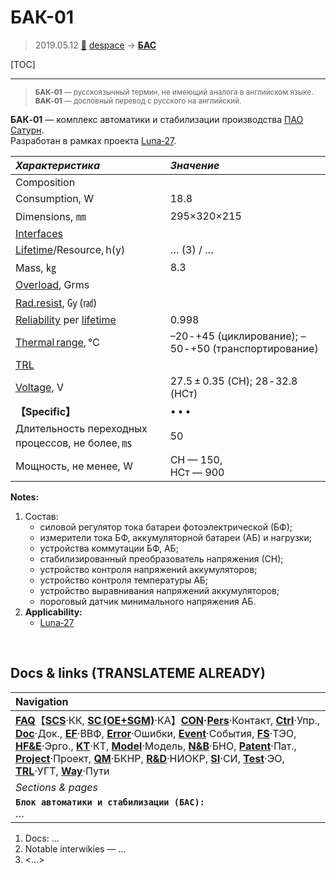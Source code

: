 # БАК-01
> 2019.05.12 [🚀](../index/index.md) [despace](index.md) → **[БАС](eas.md)**

[TOC]

---

> <small>**БАК‑01** — русскоязычный термин, не имеющий аналога в английском языке. **BAK‑01** — дословный перевод с русского на английский.</small>

**БАК‑01** — комплекс автоматики и стабилизации производства [ПАО Сатурн](пао_сатурн.md).  
Разработан в рамках проекта [Luna‑27](луна_27.md).

|*Характеристика*|*Значение*|
|:--|:--|
|Composition| |
|Consumption, W|18.8|
|Dimensions, ㎜|295×320×215|
|[Interfaces](interface.md)| |
|[Lifetime](lifetime.md)/Resource, h(y)|… (3) / …|
|Mass, ㎏|8.3|
|[Overload](vibration.md), Grms| |
|[Rad.resist](ion_rad.md), ㏉ (㎭)| |
|[Reliability](qm.md) per [lifetime](lifetime.md)|0.998|
|[Thermal range](tcs.md), ℃|–20 ‑ +45 (циклирование); –50 ‑ +50 (транспортирование)|
|[TRL](trl.md)| |
|[Voltage](voltage.md), V|27.5 ± 0.35 (СН); 28 ‑ 32.8 (НСт)|
|**【Specific】**|• • •|
|Длительность переходных процессов, не более, ㎳|50|
|Мощность, не менее, W|СН — 150,<br> НСт — 900|

**Notes:**

   1. Состав:
      - силовой регулятор тока батареи фотоэлектрической (БФ);
      - измерители тока БФ, аккумуляторной батареи (АБ) и нагрузки;
      - устройства коммутации БФ, АБ;
      - стабилизированный преобразователь напряжения (СН);
      - устройство контроля напряжений аккумуляторов;
      - устройство контроля температуры АБ;
      - устройство выравнивания напряжений аккумуляторов;
      - пороговый датчик минимального напряжения АБ.
   1. **Applicability:**
      - [Luna‑27](луна_27.md)



<p style="page-break-after:always"> </p>

## Docs & links (TRANSLATEME ALREADY)
|Navigation|
|:--|
|**[FAQ](faq.md)**【**[SCS](scs.md)**·КК, **[SC (OE+SGM)](sc.md)**·КА】**[CON](contact.md)·[Pers](person.md)**·Контакт, **[Ctrl](control.md)**·Упр., **[Doc](doc.md)**·Док., **[EF](ef.md)**·ВВФ, **[Error](error.md)**·Ошибки, **[Event](event.md)**·События, **[FS](fs.md)**·ТЭО, **[HF&E](hfe.md)**·Эрго., **[KT](kt.md)**·КТ, **[Model](model.md)**·Модель, **[N&B](nnb.md)**·БНО, **[Patent](патент.md)**·Пат., **[Project](project.md)**·Проект, **[QM](qm.md)**·БКНР, **[R&D](rnd.md)**·НИОКР, **[SI](si.md)**·СИ, **[Test](test.md)**·ЭО, **[TRL](trl.md)**·УГТ, **[Way](way.md)**·Пути|
|*Sections & pages*|
|**`Блок автоматики и стабилизации (БАС):`**<br> …|

   1. Docs: …
   1. Notable interwikies — …
   1. <…>
